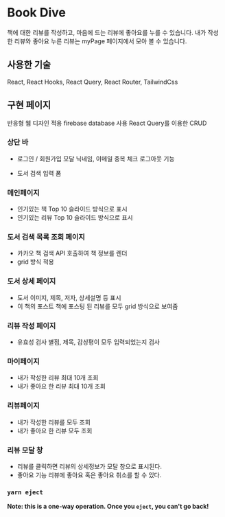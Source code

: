 # Book Dive

책에 대한 리뷰를 작성하고, 마음에 드는 리뷰에 좋아요를 누를 수 있습니다.
내가 작성한 리뷰와 좋아요 누른 리뷰는 myPage 페이지에서 모아 볼 수 있습니다.

## 사용한 기술

React, React Hooks, React Query, React Router, TailwindCss

## 구현 페이지

반응형 웹 디자인 적용
firebase database 사용
React Query를 이용한 CRUD

### 상단 바

* 로그인 / 회원가입 모달
  닉네임, 이메일 중복 체크
  로그아웃 기능

* 도서 검색 입력 폼
  
### 메인페이지
* 인기있는 책 Top 10 슬라이드 방식으로 표시
* 인기있는 리뷰 Top 10 슬라이드 방식으로 표시

### 도서 검색 목록 조회 페이지
* 카카오 책 검색 API 호출하여 책 정보를 렌더
* grid 방식 적용

### 도서 상세 페이지
* 도서 이미지, 제목, 저자, 상세설명 등 표시
* 이 책의 포스트
  책에 포스팅 된 리뷰를 모두 grid 방식으로 보여줌

### 리뷰 작성 페이지
  * 유효성 검사
    별점, 제목, 감상평이 모두 입력되었는지 검사

### 마이페이지
  * 내가 작성한 리뷰 최대 10개 조회
  * 내가 좋아요 한 리뷰 최대 10개 조회

### 리뷰페이지
  * 내가 작성한 리뷰를 모두 조회
  * 내가 좋아요 한 리뷰 모두 조회

### 리뷰 모달 창
  * 리뷰를 클릭하면 리뷰의 상세정보가 모달 창으로 표시된다.
  * 좋아요 기능
    리뷰에 좋아요 혹은 좋아요 취소를 할 수 있다.


### `yarn eject`

**Note: this is a one-way operation. Once you `eject`, you can't go back!**


